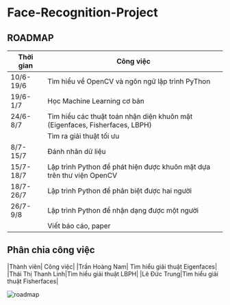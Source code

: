 # Face-Recognition-Project
## ROADMAP
|Thời gian| Công việc|
|-------|------|
|10/6-19/6| Tìm hiểu về OpenCV và ngôn ngữ lập trình PyThon|
|19/6-1/7| Học Machine Learning cơ bản|
|24/6-8/7| Tìm hiểu các thuật toán nhận diện khuôn mặt (Eigenfaces, Fisherfaces, LBPH)|
||Tìm ra giải thuật tối ưu|
|8/7-15/7| Đánh nhãn dữ liệu|
|15/7-18/7| Lập trình Python để phát hiện được khuôn mặt dựa trên thư viện OpenCV|
|18/7-26/7| Lập trình Python để phân biệt được hai người|
|26/7-9/8| Lập trình Python để nhận dạng được một người|
||Viết báo cáo, paper|
## Phân chia công việc
|Thành viên| Công việc|
|Trần Hoàng Nam| Tìm hiểu giải thuật Eigenfaces|
|Thái Thị Thanh Linh|Tìm hiểu giải thuật LBPH|
|Lê Đức Trung|Tìm hiểu giải thuật Fisherfaces|



![roadmap](https://user-images.githubusercontent.com/38566092/59320612-38406380-8cf9-11e9-9d05-01213030954b.PNG)




